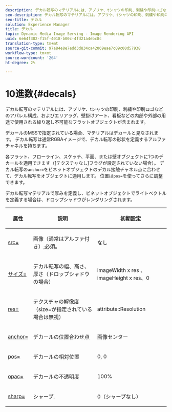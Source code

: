```yaml
---
description: デカル転写のマテリアルには、アプリケ、tシャツの印刷、刺繍や印刷ロゴなどのアパレル構成、およびエリアラグ、壁掛けアート、看板などの内部や外部の用途で使用される繰り返し不可能なフラットオブジェクトが含まれます。
seo-description: デカル転写のマテリアルには、アプリケ、tシャツの印刷、刺繍や印刷ロゴなどのアパレル構成、およびエリアラグ、壁掛けアート、看板などの内部や外部の用途で使用される繰り返し不可能なフラットオブジェクトが含まれます。
seo-title: デカル
solution: Experience Manager
title: デカル
topic: Dynamic Media Image Serving - Image Rendering API
uuid: 6e64f382-f15f-4018-b00c-4fd21a4ebc8c
translation-type: tm+mt
source-git-commit: 97a84e8e7edd3d834ca42069eae7c09c00d57938
workflow-type: tm+mt
source-wordcount: '264'
ht-degree: 2%

---
```



# 10進数{#decals}

デカル転写のマテリアルには、アプリケ、tシャツの印刷、刺繍や印刷ロゴなどのアパレル構成、およびエリアラグ、壁掛けアート、看板などの内部や外部の用途で使用される繰り返し不可能なフラットオブジェクトが含まれます。

デカールのMSSで指定されている場合、マテリアルはデカールと見なされます。 デカル転写は通常RGBAイメージで、デカル転写の形状を定義するアルファチャネルを持ちます。

各フラット、フローライン、スケッチ、平面、または壁オブジェクトに1つのデカールを適用できます（[テクスチャなし]フラグが設定されていない場合）。 デカル転写の`anchor=`をビネットオブジェクトのデカル接触チャネル点に合わせて、デカル転写をオブジェクトに適用します。 位置は`pos=`を使ってさらに調整できます。

デカル転写マテリアルで厚みを定義し、ビネットオブジェクトでライトベクトルを定義する場合は、ドロップシャドウがレンダリングされます。

<table id="table_3F119BC9B7654FD092826A34F5827268"> 
 <thead> 
  <tr> 
   <th colname="col1" class="entry"> <p>属性 </p> </th> 
   <th colname="col2" class="entry"> <p>説明 </p> </th> 
   <th colname="col3" class="entry"> <p>初期設定 </p> </th> 
  </tr> 
 </thead>
 <tbody> 
  <tr> 
   <td colname="col1"> <p> <a href="../../../../../../ir-api/http-protocol/image-rendering-api-ref/c-ir-http-protocol-ref/c-ir-http-protocol-command-reference/r-ir-src.md#reference-62c98abad22149d68d405ed6aaff8272" type="reference" format="dita" scope="local"> <span class="codeph"> src=  </span> </a> </p> </td> 
   <td colname="col2"> <p>画像（通常はアルファ付き）;必須。 </p> </td> 
   <td colname="col3"> <p>なし </p> </td> 
  </tr> 
  <tr> 
   <td colname="col1"> <p> <a href="../../../../../../ir-api/http-protocol/image-rendering-api-ref/c-ir-http-protocol-ref/c-ir-http-protocol-command-reference/r-ir-http-size.md#reference-1220d6fbcde4479aba91de7adacdc988" type="reference" format="dita" scope="local"> <span class="codeph"> サイズ=  </span> </a> </p> </td> 
   <td colname="col2"> <p>デカル転写の幅、高さ、厚さ（ドロップシャドウの場合） </p> </td> 
   <td colname="col3"> <p> <span class="varname"> imageWidth  </span> x  <span class="codeph"> res  </span>、 <span class="varname"> imageHeight  </span> x  <span class="codeph"> res、0  </span> </p> </td> 
  </tr> 
  <tr> 
   <td colname="col1"> <p> <a href="../../../../../../ir-api/http-protocol/image-rendering-api-ref/c-ir-http-protocol-ref/c-ir-http-protocol-command-reference/r-ir-res.md#reference-0ad9de8887144c83a6db97b4994f7c04" type="reference" format="dita" scope="local"> <span class="codeph"> res=  </span> </a> </p> </td> 
   <td colname="col2"> <p>テクスチャの解像度（size=が指定されている場合は無視） </p> </td> 
   <td colname="col3"> <p> <span class="codeph"> attribute::Resolution  </span> </p> </td> 
  </tr> 
  <tr> 
   <td colname="col1"> <p> <a href="../../../../../../ir-api/http-protocol/image-rendering-api-ref/c-ir-http-protocol-ref/c-ir-http-protocol-command-reference/r-ir-http-anchor.md#reference-d53923d785c9442997dc7f2199524c26" type="reference" format="dita" scope="local"> <span class="codeph"> anchor=  </span> </a> </p> </td> 
   <td colname="col2"> <p>デカールの位置合わせ点 </p> </td> 
   <td colname="col3"> <p>画像センター </p> </td> 
  </tr> 
  <tr> 
   <td colname="col1"> <p> <a href="../../../../../../ir-api/http-protocol/image-rendering-api-ref/c-ir-http-protocol-ref/c-ir-http-protocol-command-reference/r-ir-pos.md#reference-22c10904a0ce4c8bb41c2c78104221b8" type="reference" format="dita" scope="local"> <span class="codeph"> pos=  </span> </a> </p> </td> 
   <td colname="col2"> <p>デカールの相対位置 </p> </td> 
   <td colname="col3"> <p>0, 0 </p> </td> 
  </tr> 
  <tr> 
   <td colname="col1"> <p> <a href="../../../../../../ir-api/http-protocol/image-rendering-api-ref/c-ir-http-protocol-ref/c-ir-http-protocol-command-reference/r-ir-opac.md#reference-136b8563da714313a9e103f4ce179c5b" type="reference" format="dita" scope="local"> <span class="codeph"> opac=  </span> </a> </p> </td> 
   <td colname="col2"> <p>デカールの不透明度 </p> </td> 
   <td colname="col3"> <p>100% </p> </td> 
  </tr> 
  <tr> 
   <td colname="col1"> <a href="../../../../../../ir-api/http-protocol/image-rendering-api-ref/c-ir-http-protocol-ref/c-ir-http-protocol-command-reference/r-ir-http-sharp.md#reference-acdd87f6b5de4e3a85e5d3c03022a35a" type="reference" format="dita" scope="local"> <span class="codeph"> sharp=  </span> </a> </td> 
   <td colname="col2"> <p>シャープ. </p> </td> 
   <td colname="col3"> <p>0（シャープなし） </p> </td> 
  </tr> 
 </tbody> 
</table>

